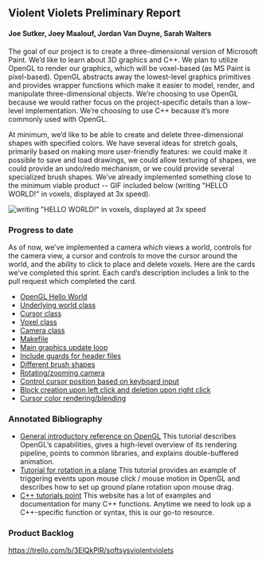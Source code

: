 ## Violent Violets Preliminary Report
#### Joe Sutker, Joey Maalouf, Jordan Van Duyne, Sarah Walters

The goal of our project is to create a three-dimensional version of Microsoft Paint. We’d like to learn about 3D graphics and C++. We plan to utilize OpenGL to render our graphics, which will be voxel-based (as MS Paint is pixel-based). OpenGL abstracts away the lowest-level graphics primitives and provides wrapper functions which make it easier to model, render, and manipulate three-dimensional objects. We’re choosing to use OpenGL because we would rather focus on the project-specific details than a low-level implementation. We’re choosing to use C++ because it’s more commonly used with OpenGL.

At minimum, we’d like to be able to create and delete three-dimensional shapes with specified colors. We have several ideas for stretch goals, primarily based on making more user-friendly features: we could make it possible to save and load drawings, we could allow texturing of shapes, we could provide an undo/redo mechanism, or we could provide several specialized brush shapes. We’ve already implemented something close to the minimum viable product -- GIF included below (writing "HELLO WORLD!" in voxels, displayed at 3x speed).

![writing "HELLO WORLD!" in voxels, displayed at 3x speed](hello-world.gif)


### Progress to date
As of now, we’ve implemented a camera which views a world, controls for the camera view, a cursor and controls to move the cursor around the world, and the ability to click to place and delete voxels.
Here are the cards we’ve completed this sprint. Each card’s description includes a link to the pull request which completed the card.
- [OpenGL Hello World](https://trello.com/c/pXb4x7MZ)
- [Underlying world class](https://trello.com/c/Wsl5f7qO)
- [Cursor class](https://trello.com/c/22hL6B9G)
- [Voxel class](https://trello.com/c/ysQ4qT9H)
- [Camera class](https://trello.com/c/QnuuaKd0)
- [Makefile](https://trello.com/c/yFRz9bYW)
- [Main graphics update loop](https://trello.com/c/xe74JuLG)
- [Include guards for header files](https://trello.com/c/DppG8TyO)
- [Different brush shapes](https://trello.com/c/6dNm9YCZ)
- [Rotating/zooming camera](https://trello.com/c/fXf3kSMt)
- [Control cursor position based on keyboard input](https://trello.com/c/G5B4nzxW)
- [Block creation upon left click and deletion upon right click](https://trello.com/c/X5vCaCEW)
- [Cursor color rendering/blending](https://trello.com/c/9zDY9SvC)

### Annotated Bibliography
- [General introductory reference on OpenGL](http://www.glprogramming.com/red/chapter01.html) This tutorial describes OpenGL’s capabilities, gives a high-level overview of its rendering pipeline, points to common libraries, and explains double-buffered animation.
- [Tutorial for rotation in a plane](http://www.lighthouse3d.com/tutorials/glut-tutorial/mouse-putting-it-all-together/) This tutorial provides an example of triggering events upon mouse click / mouse motion in OpenGL and describes how to set up ground plane rotation upon mouse drag.
- [C++ tutorials point](https://www.tutorialspoint.com/cplusplus/) This website has a lot of examples and documentation for many C++ functions. Anytime we need to look up a C++-specific function or syntax, this is our go-to resource.

### Product Backlog
https://trello.com/b/3ElQkPlR/softsysviolentviolets
